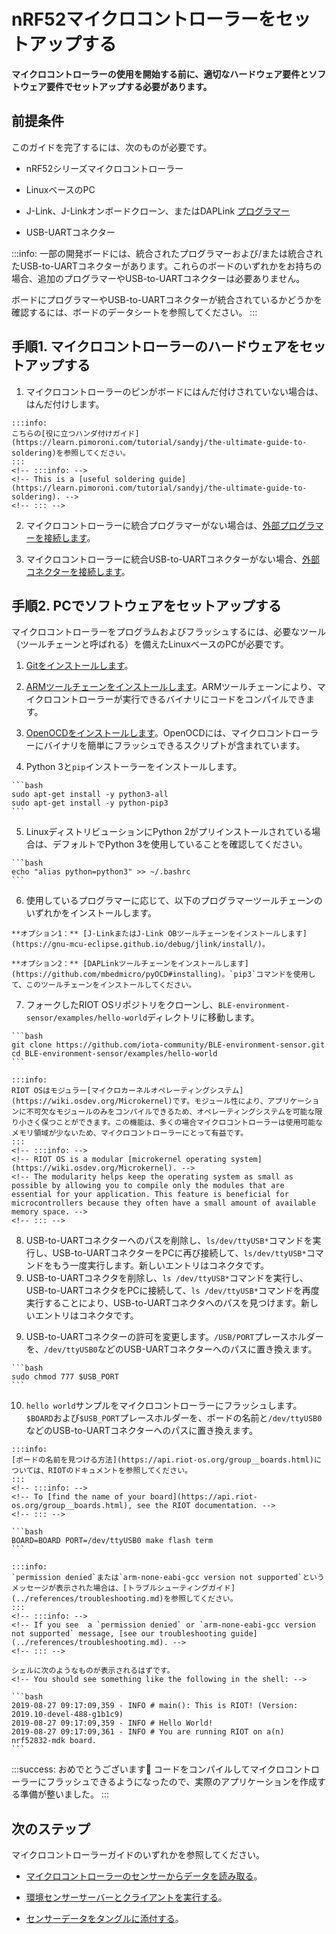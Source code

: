 # nRF52マイクロコントローラーをセットアップする
<!-- # Set up an nRF52 microcontroller -->

**マイクロコントローラーの使用を開始する前に、適切なハードウェア要件とソフトウェア要件でセットアップする必要があります。**
<!-- **Before you can start using your microcontroller, you need to set it up with the correct hardware and software requirements.** -->

## 前提条件
<!-- ## Prerequisites -->

このガイドを完了するには、次のものが必要です。
<!-- To complete this guide, you need the following: -->

- nRF52シリーズマイクロコントローラー
<!-- - An nRF52 series microcontroller -->
- LinuxベースのPC
<!-- - A Linux-based PC -->
- J-Link、J-Linkオンボードクローン、またはDAPLink [プログラマー](https://www.engineersgarage.com/tutorials/microcontroller-programmer-burner)
<!-- - A J-Link, J-Link on-board clone, or DAPLink [programmer](https://www.engineersgarage.com/tutorials/microcontroller-programmer-burner) -->
- USB-UARTコネクター
<!-- - A USB-to-UART connector -->

:::info:
一部の開発ボードには、統合されたプログラマーおよび/または統合されたUSB-to-UARTコネクターがあります。これらのボードのいずれかをお持ちの場合、追加のプログラマーやUSB-to-UARTコネクターは必要ありません。

ボードにプログラマーやUSB-to-UARTコネクターが統合されているかどうかを確認するには、ボードのデータシートを参照してください。
:::
<!-- :::info: -->
<!-- Some development boards have an integrated programmer and/or an integrated USB-to-UART connector. If you have one of these boards, you don't need an additional programmer and/or USB-to-UART connector. -->

<!-- To find out if your board has an integrated programmer and/or USB-to-UART connector, see its datasheet. -->
<!-- ::: -->

## 手順1. マイクロコントローラーのハードウェアをセットアップする
<!-- ## Step 1. Set up the hardware for your microcontroller -->

1. マイクロコントローラーのピンがボードにはんだ付けされていない場合は、はんだ付けします。
  <!-- 1. If the pins on your microcontroller aren't soldered onto the board, solder them. -->

    :::info:
    こちらの[役に立つハンダ付けガイド](https://learn.pimoroni.com/tutorial/sandyj/the-ultimate-guide-to-soldering)を参照してください。
    :::
    <!-- :::info: -->
    <!-- This is a [useful soldering guide](https://learn.pimoroni.com/tutorial/sandyj/the-ultimate-guide-to-soldering). -->
    <!-- ::: -->

2. マイクロコントローラーに統合プログラマーがない場合は、[外部プログラマーを接続します](../how-to-guides/connect-programmer.md)。
<!-- 2. If your microcontroller doesn't have an integrated programmer, [connect your external one to it](../how-to-guides/connect-programmer.md) -->

3. マイクロコントローラーに統合USB-to-UARTコネクターがない場合、[外部コネクターを接続します](../how-to-guides/connect-to-serial-interface.md)。
<!-- 3. If your microcontroller doesn't have an integrated USB-to-UART connector, [connect your external one to it](../how-to-guides/connect-to-serial-interface.md) -->

## 手順2. PCでソフトウェアをセットアップする
<!-- ## Step 2. Set up the software on your PC -->

マイクロコントローラーをプログラムおよびフラッシュするには、必要なツール（ツールチェーンと呼ばれる）を備えたLinuxベースのPCが必要です。
<!-- To program and flash a microcontroller, you need a Linux-based PC that has the necessary tools (known as a toolchain). -->

1. [Gitをインストールします](https://help.github.com/en/articles/set-up-git)。
<!-- 1. [Install Git](https://help.github.com/en/articles/set-up-git) -->

2. [ARMツールチェーンをインストールします](../how-to-guides/install-arm-gcc-toolchain.md)。ARMツールチェーンにより、マイクロコントローラーが実行できるバイナリにコードをコンパイルできます。
<!-- 2. [Install the ARM toolchain](../how-to-guides/install-arm-gcc-toolchain.md), which allows you to compile code into binary that your microcontroller can run -->

3. [OpenOCDをインストールします](https://github.com/RIOT-OS/RIOT/wiki/OpenOCD)。OpenOCDには、マイクロコントローラーにバイナリを簡単にフラッシュできるスクリプトが含まれています。
<!-- 3. [Install OpenOCD](https://github.com/RIOT-OS/RIOT/wiki/OpenOCD), which includes scripts to make it easy to flash the binary onto your microcontroller -->

4. Python 3と`pip`インストーラーをインストールします。
  <!-- 4. Install Python 3 and the `pip` installer -->

    ```bash
    sudo apt-get install -y python3-all
    sudo apt-get install -y python-pip3
    ```

5. LinuxディストリビューションにPython 2がプリインストールされている場合は、デフォルトでPython 3を使用していることを確認してください。
  <!-- 5. If your Linux distribution has Python 2 pre-installed, make sure that it uses Python 3 by default -->

    ```bash
    echo "alias python=python3" >> ~/.bashrc
    ```

6. 使用しているプログラマーに応じて、以下のプログラマーツールチェーンのいずれかをインストールします。
  <!-- 6. Install one of these programmer toolchains, depending on the programmer that you're using -->

    **オプション1：** [J-LinkまたはJ-Link OBツールチェーンをインストールします](https://gnu-mcu-eclipse.github.io/debug/jlink/install/)。
   <!-- **Option 1:** [Install the J-Link or J-Link OB toolchain](https://gnu-mcu-eclipse.github.io/debug/jlink/install/) -->

    **オプション2：** [DAPLinkツールチェーンをインストールします](https://github.com/mbedmicro/pyOCD#installing)。`pip3`コマンドを使用して、このツールチェーンをインストールしてください。
   <!-- **Option 2:** [Install the DAPLink toolchain](https://github.com/mbedmicro/pyOCD#installing). Make sure that you install this toolchain, using the `pip3` command. -->

7. フォークしたRIOT OSリポジトリをクローンし、`BLE-environment-sensor/examples/hello-world`ディレクトリに移動します。
  <!-- 7. Clone our forked RIOT OS repository and change into the `BLE-environment-sensor/examples/hello-world` directory -->

    ```bash
    git clone https://github.com/iota-community/BLE-environment-sensor.git
    cd BLE-environment-sensor/examples/hello-world
    ```

    :::info:
    RIOT OSはモジュラー[マイクロカーネルオペレーティングシステム](https://wiki.osdev.org/Microkernel)です。モジュール性により、アプリケーションに不可欠なモジュールのみをコンパイルできるため、オペレーティングシステムを可能な限り小さく保つことができます。この機能は、多くの場合マイクロコントローラーは使用可能なメモリ領域が少ないため、マイクロコントローラーにとって有益です。
    :::
    <!-- :::info: -->
    <!-- RIOT OS is a modular [microkernel operating system](https://wiki.osdev.org/Microkernel). -->
    <!-- The modularity helps keep the operating system as small as possible by allowing you to compile only the modules that are essential for your application. This feature is beneficial for microcontrollers because they often have a small amount of available memory space. -->
    <!-- ::: -->

8. USB-to-UARTコネクターへのパスを削除し、`ls/dev/ttyUSB*`コマンドを実行し、USB-to-UARTコネクターをPCに再び接続して、`ls/dev/ttyUSB*`コマンドをもう一度実行します。新しいエントリはコネクタです。
8. USB-to-UARTコネクタを削除し、`ls /dev/ttyUSB*`コマンドを実行し、USB-to-UARTコネクタをPCに接続して、`ls /dev/ttyUSB*`コマンドを再度実行することにより、USB-to-UARTコネクタへのパスを見つけます。新しいエントリはコネクタです。
<!-- 8. Find the path to your USB-to-UART connector by removing it, executing the `ls /dev/ttyUSB*` command, plugging the USB-to-UART connector back into your PC, then executing the `ls /dev/ttyUSB*` command again. The new entry is your connector. -->

9. USB-to-UARTコネクターの許可を変更します。`/USB/PORT`プレースホルダーを、`/dev/ttyUSB0`などのUSB-UARTコネクターへのパスに置き換えます。
  <!-- 9. Change the permissions for your USB-to-UART connector. Replace the `$USB_PORT` placeholder with the path to your USB-to-UART connector such as `/dev/ttyUSB0`. -->

    ```bash
    sudo chmod 777 $USB_PORT
    ```

10. `hello world`サンプルをマイクロコントローラーにフラッシュします。`$BOARD`および`$USB_PORT`プレースホルダーを、ボードの名前と`/dev/ttyUSB0`などのUSB-to-UARTコネクターへのパスに置き換えます。
  <!-- 10. Flash the 'hello world' example onto your microcontroller. Replace the `$BOARD` AND `$USB_PORT` placeholders with the name of your board and the path to your USB-to-UART connector such as `/dev/ttyUSB0` -->

    :::info:
    [ボードの名前を見つける方法](https://api.riot-os.org/group__boards.html)については、RIOTのドキュメントを参照してください。
    :::
    <!-- :::info: -->
    <!-- To [find the name of your board](https://api.riot-os.org/group__boards.html), see the RIOT documentation. -->
    <!-- ::: -->

    ```bash
    BOARD=BOARD PORT=/dev/ttyUSB0 make flash term
    ```

    :::info:
    `permission denied`または`arm-none-eabi-gcc version not supported`というメッセージが表示された場合は、[トラブルシューティングガイド](../references/troubleshooting.md)を参照してください。
    :::
    <!-- :::info: -->
    <!-- If you see  a `permission denied` or `arm-none-eabi-gcc version not supported` message, [see our troubleshooting guide](../references/troubleshooting.md). -->
    <!-- ::: -->

    シェルに次のようなものが表示されるはずです。
    <!-- You should see something like the following in the shell: -->

    ```bash
    2019-08-27 09:17:09,359 - INFO # main(): This is RIOT! (Version: 2019.10-devel-488-g1b1c9)
    2019-08-27 09:17:09,359 - INFO # Hello World!
    2019-08-27 09:17:09,361 - INFO # You are running RIOT on a(n) nrf52832-mdk board.
    ```

:::success: おめでとうございます:tada:
コードをコンパイルしてマイクロコントローラーにフラッシュできるようになったので、実際のアプリケーションを作成する準備が整いました。
:::
<!-- :::success: Congratulations :tada: -->
<!-- Now that you can compile code and flash it to your microcontroller, you're ready to build some real applications. -->
<!-- ::: -->

## 次のステップ
<!-- ## Next steps -->

マイクロコントローラーガイドのいずれかを参照してください。
<!-- Follow one of the our microcontroller guides: -->

- [マイクロコントローラーのセンサーからデータを読み取る](../how-to-guides/read-sensor-data.md)。
<!-- - [Read data from a sensor on your microcontroller](../how-to-guides/read-sensor-data.md) -->
- [環境センサーサーバーとクライアントを実行する](../how-to-guides/run-an-environment-sensor-and-client.md)。
<!-- - [Run an environment sensor server and client](../how-to-guides/run-an-environment-sensor-and-client.md) -->
- [センサーデータをタングルに添付する](../how-to-guides/run-an-environment-to-tangle-app.md)。
<!-- - [Attach sensor data to the Tangle](../how-to-guides/run-an-environment-to-tangle-app.md) -->
